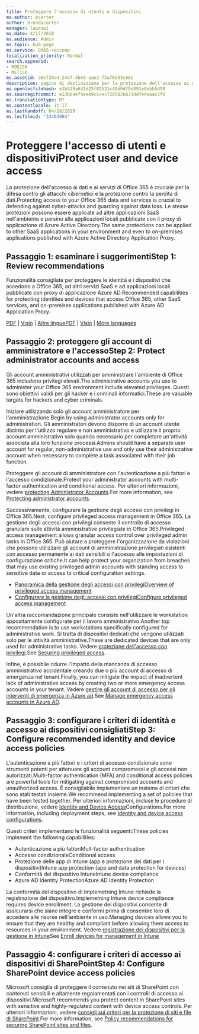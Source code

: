 ```yaml
---
title: Proteggere l'accesso di utenti e dispositivi
ms.author: bcarter
author: brendacarter
manager: laurawi
ms.date: 4/17/2018
ms.audience: Admin
ms.topic: hub-page
ms.service: O365-seccomp
localization_priority: Normal
search.appverid:
- MOE150
- MET150
ms.assetid: a6ef28a4-2447-4b43-aae2-f5af6d53c68e
description: pagina di destinazione per la protezione dell'accesso ai dati e ai servizi di O365
ms.openlocfilehash: e1b529a641d25f82521c40d0df9d091e0ebb5d90
ms.sourcegitcommit: e23b84ef4eee9cccec7205826b71ddfe9aaac2f8
ms.translationtype: MT
ms.contentlocale: it-IT
ms.lasthandoff: 04/28/2019
ms.locfileid: "33403004"
---
```

# <a name="protect-user-and-device-access"></a><span data-ttu-id="71cd1-103">Proteggere l'accesso di utenti e dispositivi</span><span class="sxs-lookup"><span data-stu-id="71cd1-103">Protect user and device access</span></span>

<span data-ttu-id="71cd1-104">La protezione dell'accesso ai dati e ai servizi di Office 365 è cruciale per la difesa contro gli attacchi cibernetici e la protezione contro la perdita di dati.</span><span class="sxs-lookup"><span data-stu-id="71cd1-104">Protecting access to your Office 365 data and services is crucial to defending against cyber-attacks and guarding against data loss.</span></span> <span data-ttu-id="71cd1-105">Le stesse protezioni possono essere applicate ad altre applicazioni SaaS nell'ambiente e persino alle applicazioni locali pubblicate con il proxy di applicazione di Azure Active Directory.</span><span class="sxs-lookup"><span data-stu-id="71cd1-105">The same protections can be applied to other SaaS applications in your environment and even to on-premises applications published with Azure Active Directory Application Proxy.</span></span>
  
## <a name="step-1-review-recommendations"></a><span data-ttu-id="71cd1-106">Passaggio 1: esaminare i suggerimenti</span><span class="sxs-lookup"><span data-stu-id="71cd1-106">Step 1: Review recommendations</span></span>

<span data-ttu-id="71cd1-107">Funzionalità consigliate per proteggere le identità e i dispositivi che accedono a Office 365, ad altri servizi SaaS e ad applicazioni locali pubblicate con proxy di applicazione Azure AD.</span><span class="sxs-lookup"><span data-stu-id="71cd1-107">Recommended capabilities for protecting identities and devices that access Office 365, other SaaS services, and on-premises applications published with Azure AD Application Proxy.</span></span>
  
<span data-ttu-id="71cd1-108">[PDF](https://go.microsoft.com/fwlink/p/?linkid=841656) | [Visio](https://go.microsoft.com/fwlink/p/?linkid=841657) | [Altre lingue](https://www.microsoft.com/download/details.aspx?id=55032)</span><span class="sxs-lookup"><span data-stu-id="71cd1-108">[PDF](https://go.microsoft.com/fwlink/p/?linkid=841656) | [Visio](https://go.microsoft.com/fwlink/p/?linkid=841657) | [More languages](https://www.microsoft.com/download/details.aspx?id=55032)</span></span>
  
## <a name="step-2-protect-administrator-accounts-and-access"></a><span data-ttu-id="71cd1-109">Passaggio 2: proteggere gli account di amministratore e l'accesso</span><span class="sxs-lookup"><span data-stu-id="71cd1-109">Step 2: Protect administrator accounts and access</span></span>
<span data-ttu-id="71cd1-110">Gli account amministrativi utilizzati per amministrare l'ambiente di Office 365 includono privilegi elevati.</span><span class="sxs-lookup"><span data-stu-id="71cd1-110">The administrative accounts you use to administer your Office 365 environment include elevated privileges.</span></span> <span data-ttu-id="71cd1-111">Questi sono obiettivi validi per gli hacker e i criminali informatici.</span><span class="sxs-lookup"><span data-stu-id="71cd1-111">These are valuable targets for hackers and cyber criminals.</span></span> 

<span data-ttu-id="71cd1-112">Iniziare utilizzando solo gli account amministratore per l'amministrazione.</span><span class="sxs-lookup"><span data-stu-id="71cd1-112">Begin by using administrator accounts only for administration.</span></span> <span data-ttu-id="71cd1-113">Gli amministratori devono disporre di un account utente distinto per l'utilizzo regolare e non amministrativo e utilizzare il proprio account amministrativo solo quando necessario per completare un'attività associata alla loro funzione processi.</span><span class="sxs-lookup"><span data-stu-id="71cd1-113">Admins should have a separate user account for regular, non-administrative use and only use their administrative account when necessary to complete a task associated with their job function.</span></span>

<span data-ttu-id="71cd1-114">Proteggere gli account di amministratore con l'autenticazione a più fattori e l'accesso condizionale.</span><span class="sxs-lookup"><span data-stu-id="71cd1-114">Protect your administrator accounts with multi-factor authentication and conditional access.</span></span> <span data-ttu-id="71cd1-115">Per ulteriori informazioni, vedere [protecting Administrator Accounts](https://docs.microsoft.com/en-us/microsoft-365/enterprise/identity-access-prerequisites#protecting-administrator-accounts).</span><span class="sxs-lookup"><span data-stu-id="71cd1-115">For more information, see [Protecting administrator accounts](https://docs.microsoft.com/en-us/microsoft-365/enterprise/identity-access-prerequisites#protecting-administrator-accounts).</span></span> 

<span data-ttu-id="71cd1-116">Successivamente, configurare la gestione degli accessi con privilegi in Office 365.</span><span class="sxs-lookup"><span data-stu-id="71cd1-116">Next, configure privileged access management in Office 365.</span></span> <span data-ttu-id="71cd1-117">La gestione degli accessi con privilegi consente il controllo di accesso granulare sulle attività amministrative privilegiate in Office 365.</span><span class="sxs-lookup"><span data-stu-id="71cd1-117">Privileged access management allows granular access control over privileged admin tasks in Office 365.</span></span> <span data-ttu-id="71cd1-118">Può aiutare a proteggere l'organizzazione da violazioni che possono utilizzare gli account di amministrazione privilegiati esistenti con accesso permanente ai dati sensibili o l'accesso alle impostazioni di configurazione critiche.</span><span class="sxs-lookup"><span data-stu-id="71cd1-118">It can help protect your organization from breaches that may use existing privileged admin accounts with standing access to sensitive data or access to critical configuration settings.</span></span>

- [<span data-ttu-id="71cd1-119">Panoramica della gestione degli accessi con privilegi</span><span class="sxs-lookup"><span data-stu-id="71cd1-119">Overview of privileged access management</span></span>](privileged-access-management-overview.md)
- [<span data-ttu-id="71cd1-120">Configurare la gestione degli accessi con privilegi</span><span class="sxs-lookup"><span data-stu-id="71cd1-120">Configure privileged access management</span></span>](privileged-access-management-configuration.md)

<span data-ttu-id="71cd1-121">Un'altra raccomandazione principale consiste nell'utilizzare le workstation appositamente configurate per il lavoro amministrativo.</span><span class="sxs-lookup"><span data-stu-id="71cd1-121">Another top recommendation is to use workstations specifically configured for administrative work.</span></span> <span data-ttu-id="71cd1-122">Si tratta di dispositivi dedicati che vengono utilizzati solo per le attività amministrative.</span><span class="sxs-lookup"><span data-stu-id="71cd1-122">These are dedicated devices that are only used for administrative tasks.</span></span> <span data-ttu-id="71cd1-123">Vedere [protezione dell'accesso con privilegi](https://docs.microsoft.com/en-us/windows-server/identity/securing-privileged-access/securing-privileged-access).</span><span class="sxs-lookup"><span data-stu-id="71cd1-123">See [Securing privileged access](https://docs.microsoft.com/en-us/windows-server/identity/securing-privileged-access/securing-privileged-access).</span></span>

<span data-ttu-id="71cd1-124">Infine, è possibile ridurre l'impatto della mancanza di accesso amministrativo accidentale creando due o più account di accesso di emergenza nel tenant.</span><span class="sxs-lookup"><span data-stu-id="71cd1-124">Finally, you can mitigate the impact of inadvertent lack of administrative access by creating two or more emergency access accounts in your tenant.</span></span> <span data-ttu-id="71cd1-125">Vedere [gestire gli account di accesso per gli interventi di emergenza in Azure ad](https://docs.microsoft.com/en-us/azure/active-directory/users-groups-roles/directory-emergency-access).</span><span class="sxs-lookup"><span data-stu-id="71cd1-125">See [Manage emergency access accounts in Azure AD](https://docs.microsoft.com/en-us/azure/active-directory/users-groups-roles/directory-emergency-access).</span></span> 

## <a name="step-3-configure-recommended-identity-and-device-access-policies"></a><span data-ttu-id="71cd1-126">Passaggio 3: configurare i criteri di identità e accesso ai dispositivi consigliati</span><span class="sxs-lookup"><span data-stu-id="71cd1-126">Step 3: Configure recommended identity and device access policies</span></span>
<span data-ttu-id="71cd1-127">L'autenticazione a più fattori e i criteri di accesso condizionale sono strumenti potenti per attenuare gli account compromessi e gli accessi non autorizzati.</span><span class="sxs-lookup"><span data-stu-id="71cd1-127">Multi-factor authentication (MFA) and conditional access policies are powerful tools for mitigating against compromised accounts and unauthorized access.</span></span> <span data-ttu-id="71cd1-128">È consigliabile implementare un insieme di criteri che sono stati testati insieme.</span><span class="sxs-lookup"><span data-stu-id="71cd1-128">We recommend implementing a set of policies that have been tested together.</span></span> <span data-ttu-id="71cd1-129">Per ulteriori informazioni, incluse le procedure di distribuzione, vedere [Identity and Device Access](https://docs.microsoft.com/en-us/microsoft-365/enterprise/microsoft-365-policies-configurations)Configurations.</span><span class="sxs-lookup"><span data-stu-id="71cd1-129">For more information, including deployment steps, see [Identity and device access configurations](https://docs.microsoft.com/en-us/microsoft-365/enterprise/microsoft-365-policies-configurations).</span></span>

 <span data-ttu-id="71cd1-130">Questi criteri implementano le funzionalità seguenti:</span><span class="sxs-lookup"><span data-stu-id="71cd1-130">These policies implement the following capabilities:</span></span>
- <span data-ttu-id="71cd1-131">Autenticazione a più fattori</span><span class="sxs-lookup"><span data-stu-id="71cd1-131">Mult-factor authentication</span></span>
- <span data-ttu-id="71cd1-132">Accesso condizionale</span><span class="sxs-lookup"><span data-stu-id="71cd1-132">Conditional access</span></span>
- <span data-ttu-id="71cd1-133">Protezione delle app di Intune (app e protezione dei dati per i dispositivi)</span><span class="sxs-lookup"><span data-stu-id="71cd1-133">Intune app protection (app and data protection for devices)</span></span>
- <span data-ttu-id="71cd1-134">Conformità del dispositivo Intune</span><span class="sxs-lookup"><span data-stu-id="71cd1-134">Intune device compliance</span></span>
- <span data-ttu-id="71cd1-135">Azure AD Identity Protection</span><span class="sxs-lookup"><span data-stu-id="71cd1-135">Azure AD Identity Protection</span></span>

<span data-ttu-id="71cd1-136">La conformità del dispositivo di Implemetning Intune richiede la registrazione del dispositivo.</span><span class="sxs-lookup"><span data-stu-id="71cd1-136">Implemetning Intune device compliance requires device enrollment.</span></span> <span data-ttu-id="71cd1-137">La gestione dei dispositivi consente di assicurarsi che siano integre e conformi prima di consentire loro di accedere alle risorse nell'ambiente in uso.</span><span class="sxs-lookup"><span data-stu-id="71cd1-137">Managing devices allows you to ensure that they are healthy and compliant before allowing them access to resources in your environment.</span></span> <span data-ttu-id="71cd1-138">Vedere [registrazione dei dispositivi per la gestione in Intune](https://docs.microsoft.com/intune-classic/deploy-use/enroll-devices-in-microsoft-intune)</span><span class="sxs-lookup"><span data-stu-id="71cd1-138">See [Enroll devices for management in Intune](https://docs.microsoft.com/intune-classic/deploy-use/enroll-devices-in-microsoft-intune)</span></span>

## <a name="step-4-configure-sharepoint-device-access-policies"></a><span data-ttu-id="71cd1-139">Passaggio 4: configurare i criteri di accesso ai dispositivi di SharePoint</span><span class="sxs-lookup"><span data-stu-id="71cd1-139">Step 4: Configure SharePoint device access policies</span></span>

<span data-ttu-id="71cd1-140">Microsoft consiglia di proteggere il contenuto nei siti di SharePoint con contenuti sensibili e altamente regolamentati con i controlli di accesso ai dispositivi.</span><span class="sxs-lookup"><span data-stu-id="71cd1-140">Microsoft recommends you protect content in SharePoint sites with sensitive and highly-regulated content with device access controls.</span></span> <span data-ttu-id="71cd1-141">Per ulteriori informazioni, vedere [consigli sui criteri per la protezione di siti e file di SharePoint](https://docs.microsoft.com/en-us/microsoft-365/enterprise/sharepoint-file-access-policies).</span><span class="sxs-lookup"><span data-stu-id="71cd1-141">For more information, see [Policy recommendations for securing SharePoint sites and files](https://docs.microsoft.com/en-us/microsoft-365/enterprise/sharepoint-file-access-policies).</span></span>



    

